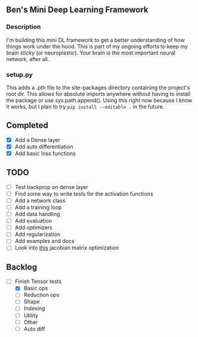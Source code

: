 ## Ben's Mini Deep Learning Framework

### Description
I'm building this mini DL framework to get a better understanding of how things work under the hood. This is part of my ongoing efforts to keep my brain *sticky* (or neuroplastic). Your brain is the most important neural network, after all.

### setup.py
This adds a .pth file to the site-packages directory containing the project's root dir. This allows for absolute imports anywhere without having to install the package or use sys.path.append(). Using this right now because I know it works, but I plan to try `pip install --editable .` in the future.

## Completed
- [X] Add a Dense layer
- [X] Add auto differentiation
- [X] Add basic loss functions
  
## TODO
- [ ] Test backprop on dense layer
- [ ] Find some way to write tests for the activation functions
- [ ] Add a network class
- [ ] Add a training loop
- [ ] Add data handling
- [ ] Add evaluation
- [ ] Add optimizers
- [ ] Add regularization
- [ ] Add examples and docs
- [ ] Look into [this](https://vmartin.fr/automatic-jacobian-matrix-computation-with-sympy.html) jacobian matrix optimization

## Backlog
- [ ] Finish Tensor tests
  - [X] Basic ops
  - [ ] Reduction ops
  - [ ] Shape
  - [ ] Indexing
  - [ ] Utility
  - [ ] Other
  - [ ] Auto diff